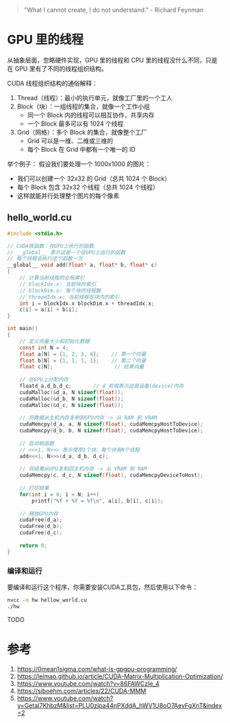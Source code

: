 > "What I cannot create, I do not understand." - Richard Feynman

# GPU 里的线程 
从抽象层面，忽略硬件实现，GPU 里的线程和 CPU 里的线程没什么不同，只是在 GPU 里有了不同的线程组织结构。

CUDA 线程组织结构的通俗解释：
1. Thread（线程）：最小的执行单元，就像工厂里的一个工人
2. Block（块）：一组线程的集合，就像一个工作小组
    - 同一个 Block 内的线程可以相互协作，共享内存
    - 一个 Block 最多可以有 1024 个线程
3. Grid（网格）：多个 Block 的集合，就像整个工厂
    - Grid 可以是一维、二维或三维的
    - 每个 Block 在 Grid 中都有一个唯一的 ID
 
举个例子：
假设我们要处理一个 1000x1000 的图片：
- 我们可以创建一个 32x32 的 Grid（总共 1024 个 Block）
- 每个 Block 包含 32x32 个线程（总共 1024 个线程）
- 这样就能并行处理整个图片的每个像素

## hello_world.cu
```c
#include <stdio.h>

// CUDA核函数：在GPU上执行的函数
// __global__ 表示这是一个在GPU上运行的函数
// 每个线程会执行这个函数一次
__global__ void add(float* a, float* b, float* c)
{
    // 计算当前线程的全局索引
    // blockIdx.x: 当前块的索引
    // blockDim.x: 每个块的线程数
    // threadIdx.x: 当前线程在块内的索引
    int i = blockIdx.x blockDim.x + threadIdx.x;
    c[i] = a[i] + b[i];
}

int main()
{
    // 定义向量大小和初始化数据
    const int N = 4;
    float a[N] = {1, 2, 3, 4};    // 第一个向量
    float b[N] = {1, 1, 1, 1};    // 第二个向量
    float c[N];                    // 结果向量
    
    // 在GPU上分配内存
    floatd_a,d_b,d_c;       // d_前缀表示这是设备(device)内存
    cudaMalloc(&d_a, N sizeof(float));
    cudaMalloc(&d_b, N sizeof(float));
    cudaMalloc(&d_c, N sizeof(float));
    
    // 将数据从主机内存复制到GPU内存 -> 从 RAM 到 VRAM
    cudaMemcpy(d_a, a, N sizeof(float), cudaMemcpyHostToDevice);
    cudaMemcpy(d_b, b, N sizeof(float), cudaMemcpyHostToDevice);
    
    // 启动核函数
    // <<<1, N>>> 表示使用1个块，每个块有N个线程
    add<<<1, N>>>(d_a, d_b, d_c);
    
    // 将结果从GPU复制回主机内存 -> 从 VRAM 到 RAM
    cudaMemcpy(c, d_c, N sizeof(float), cudaMemcpyDeviceToHost);
    
    // 打印结果
    for(int i = 0; i < N; i++)
        printf("%f + %f = %f\n", a[i], b[i], c[i]);
    
    // 释放GPU内存
    cudaFree(d_a);
    cudaFree(d_b);
    cudaFree(d_c);
    
    return 0;
}
```

### 编译和运行
要编译和运行这个程序，你需要安装CUDA工具包，然后使用以下命令：

```bash
nvcc -o hw hellow_world.cu
./hw
```

TODO

# 参考
1. https://0mean1sigma.com/what-is-gpgpu-programming/
2. https://leimao.github.io/article/CUDA-Matrix-Multiplication-Optimization/
3. https://www.youtube.com/watch?v=86FAWCzIe_4 
4. https://siboehm.com/articles/22/CUDA-MMM
5. https://www.youtube.com/watch?v=GetaI7KhbzM&list=PLU0zjpa44nPXddA_hWV1U8oO7AevFgXnT&index=2
